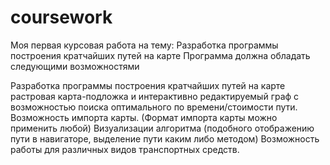 # coursework
Моя первая курсовая работа на тему: Разработка программы построения кратчайших путей на карте 
Программа должна обладать следующими возможностями

Разработка программы построения кратчайших путей на карте
растровая карта-подложка и интерактивно редактируемый граф с возможностью поиска оптимального по времени/стоимости
пути. 
Возможность импорта карты. (Формат импорта карты можно применить любой)
Визуализации алгоритма (подобного отображению пути в навигаторе, выделение пути каким либо методом)
Возможность работы для различных видов транспортных средств.
